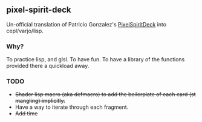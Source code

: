 ## pixel-spirit-deck

Un-official translation of Patricio Gonzalez's [PixelSpiritDeck](https://github.com/patriciogonzalezvivo/PixelSpiritDeck) into cepl/varjo/lisp.


### Why?
To practice lisp, and glsl. To have fun. To have a library of the functions provided there a quickload away.

### TODO
* ~~Shader lisp macro (aka defmacro) to add the boilerplate of each card (st mangling) implicitly.~~
* Have a way to iterate through each fragment.
* ~~Add time~~
